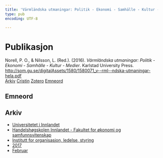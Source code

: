 ```yaml
---
title: 'Värmländska utmaningar: Politik - Ekonomi - Samhälle - Kultur - Medier'
type: pub
encoding: UTF-8

---
```

<h1>Publikasjon</h1>
<article id="csl-bib-container-DI8QIX2I" class="csl-bib-container">
  <div class="csl-bib-body"> <div class="csl-entry">Norell, P. O., &#38; Nilsson, L. (Red.). (2016). <i>Värmländska utmaningar: Politik - Ekonomi - Samhälle - Kultur - Medier</i>. Karlstad University Press. <a href="http://som.gu.se/digitalAssets/1580/1580071_v--rml--ndska-utmaningar-hela.pdf">http://som.gu.se/digitalAssets/1580/1580071_v--rml--ndska-utmaningar-hela.pdf</a></div> </div>
  <div class="csl-bib-buttons">
    <a href="#taxonomy-article-DI8QIX2I" alt="archive" class="csl-bib-button">Arkiv</a>
    <a href="https://app.cristin.no/results/show.jsf?id=1445164" alt="Cristin" class="csl-bib-button">Cristin</a>
    <a href="http://zotero.org/groups/5881554/items/DI8QIX2I" alt="Zotero" class="csl-bib-button">Zotero</a>
    <a href="#keywords-article-DI8QIX2I" alt="keywords" class="csl-bib-button">Emneord</a>
  </div>
  <div id="csl-bib-meta-container-DI8QIX2I"></div>
</article>
<div id="csl-bib-meta-DI8QIX2I" class="csl-bib-meta">
  <article id="keywords-article-DI8QIX2I" class="keywords-article">
    <h1>Emneord</h1>
    
  </article>
  <article id="taxonomy-article-DI8QIX2I" class="taxonomy-article">
    <h1>Arkiv</h1>
    <ul>
      <li><a href="{{< params subfolder >}}nn/archive/?key=3DCRN523">Universitetet i Innlandet</a></li>
      <li><a href="{{< params subfolder >}}nn/archive/?key=DU8Q9LN9">Handelshøgskolen Innlandet - Fakultet for økonomi og samfunnsvitenskap</a></li>
      <li><a href="{{< params subfolder >}}nn/archive/?key=4LUWR3ZM">Institutt for organisasjon, ledelse, styring</a></li>
      <li><a href="{{< params subfolder >}}nn/archive/?key=KF5I8TQ8">2017</a></li>
      <li><a href="{{< params subfolder >}}nn/archive/?key=Q5ZAHYMT">Februar</a></li>
    </ul>
  </article>
</div>
